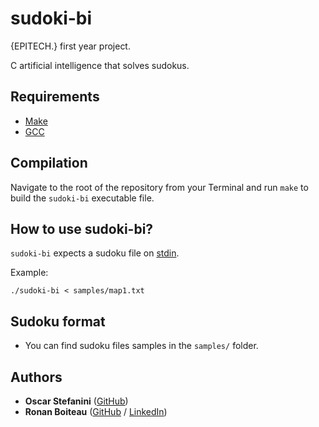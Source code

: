 # sudoki-bi

{EPITECH.} first year project.

C artificial intelligence that solves sudokus.

## Requirements

 - [Make](https://www.gnu.org/software/make/)
 - [GCC](https://gcc.gnu.org/)

## Compilation

Navigate to the root of the repository from your Terminal and run `make` to build the `sudoki-bi` executable file.

## How to use sudoki-bi?

`sudoki-bi` expects a sudoku file on [stdin](https://en.wikipedia.org/wiki/Standard_streams#Standard_input_(stdin)).

Example:

```
./sudoki-bi < samples/map1.txt
```

## Sudoku format

 - You can find sudoku files samples in the `samples/` folder.

## Authors

* **Oscar Stefanini** ([GitHub](https://github.com/Ostefanini/))
* **Ronan Boiteau** ([GitHub](https://github.com/ronanboiteau) / [LinkedIn](https://www.linkedin.com/in/ronanboiteau/))
